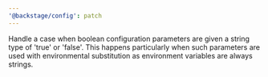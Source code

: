 ```yaml
---
'@backstage/config': patch
---
```


Handle a case when boolean configuration parameters are given a string type of 'true' or 'false'. This happens particularly when such parameters are used with environmental substitution as environment variables are always strings.
